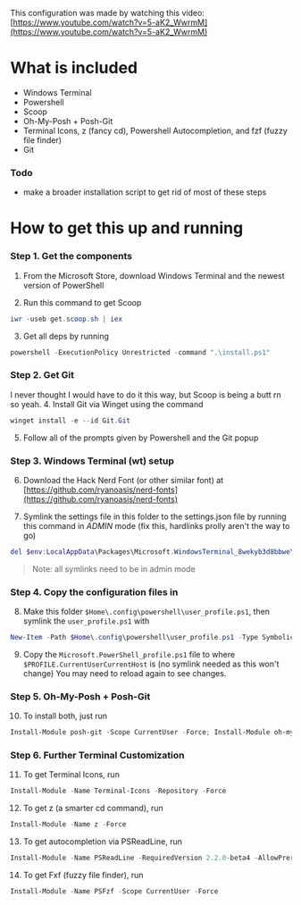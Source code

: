 This configuration was made by watching this video: [https://www.youtube.com/watch?v=5-aK2_WwrmM](https://www.youtube.com/watch?v=5-aK2_WwrmM)

# What is included
- Windows Terminal
- Powershell
- Scoop
- Oh-My-Posh + Posh-Git
- Terminal Icons, z (fancy cd), Powershell Autocompletion, and fzf (fuzzy file finder)
- Git

### Todo
- make a broader installation script to get rid of most of these steps

# How to get this up and running


### Step 1. Get the components
1. From the Microsoft Store, download Windows Terminal and the newest version of PowerShell

2. Run this command to get Scoop
```Powershell
iwr -useb get.scoop.sh | iex
```
3. Get all deps by running
```Powershell
powershell -ExecutionPolicy Unrestricted -command ".\install.ps1"
```
### Step 2. Get Git
I never thought I would have to do it this way, but Scoop is being a butt rn so yeah.
4. Install Git via Winget using the command
```Powershell
winget install -e --id Git.Git
```
5. Follow all of the prompts given by Powershell and the Git popup

### Step 3. Windows Terminal (wt) setup
6. Download the Hack Nerd Font (or other similar font) at [https://github.com/ryanoasis/nerd-fonts](https://github.com/ryanoasis/nerd-fonts)

7. Symlink the settings file in this folder to the settings.json file by running this command in _ADMIN_ mode (fix this, hardlinks prolly aren't the way to go)
```Powershell
del $env:LocalAppData\Packages\Microsoft.WindowsTerminal_8wekyb3d8bbwe\LocalState\settings.json; New-Item -Path $env:LocalAppData\Packages\Microsoft.WindowsTerminal_8wekyb3d8bbwe\LocalState\settings.json -Type HardLink -Target C:\Users\zaynb\repos\configs\powershell\settings.json
```
>Note: all symlinks need to be in admin mode

### Step 4. Copy the configuration files in
8. Make this folder `$Home\.config\powershell\user_profile.ps1`, then symlink the `user_profile.ps1` with
```Powershell
New-Item -Path $Home\.config\powershell\user_profile.ps1 -Type SymbolicLink -Target C:\users\zaynb\repos\config\powershell\user_profile.ps1
```
9. Copy the `Microsoft.PowerShell_profile.ps1` file to where `$PROFILE.CurrentUserCurrentHost` is (no symlink needed as this won't change)
You may need to reload again to see changes.

### Step 5. Oh-My-Posh + Posh-Git
10. To install both, just run
```Powershell
Install-Module posh-git -Scope CurrentUser -Force; Install-Module oh-my-posh -Scopre CurrentUser -Force
```

### Step 6. Further Terminal Customization
11. To get Terminal Icons, run
```Powershell
Install-Module -Name Terminal-Icons -Repository -Force
```
12. To get z (a smarter cd command), run
```Powershell
Install-Module -Name z -Force
```
13. To get autocompletion via PSReadLine, run
```Powershell
Install-Module -Name PSReadLine -RequiredVersion 2.2.0-beta4 -AllowPrerelease
```
14. To get Fxf (fuzzy file finder), run
```Powershell
Install-Module -Name PSFzf -Scope CurrentUser -Force
```

